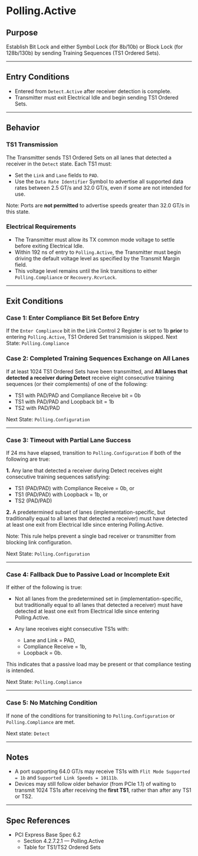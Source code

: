 # Polling.Active

## Purpose
Establish Bit Lock and either Symbol Lock (for 8b/10b) or Block Lock (for 128b/130b) by sending Training Sequences (TS1 Ordered Sets).

---

## Entry Conditions
- Entered from `Detect.Active` after receiver detection is complete.
- Transmitter must exit Electrical Idle and begin sending TS1 Ordered Sets.

---

## Behavior

### TS1 Transmission
The Transmitter sends TS1 Ordered Sets on all lanes that detected a receiver in the `Detect` state. Each TS1 must:
- Set the `Link` and `Lane` fields to `PAD`.
- Use the `Data Rate Identifier` Symbol to advertise all supported data rates between 2.5 GT/s and 32.0 GT/s, even if some are not intended for use.

Note: Ports are **not permitted** to advertise speeds greater than 32.0 GT/s in this state.

### Electrical Requirements
- The Transmitter must allow its TX common mode voltage to settle before exiting Electrical Idle.
- Within 192 ns of entry to `Polling.Active`, the Transmitter must begin driving the default voltage level as specified by the Transmit Margin field.
- This voltage level remains until the link transitions to either `Polling.Compliance` or `Recovery.RcvrLock`.

---

## Exit Conditions

### Case 1: Enter Compliance Bit Set Before Entry
If the `Enter Compliance` bit in the Link Control 2 Register is set to 1b **prior** to entering `Polling.Active`, TS1 Ordered Set transmision is skipped.
Next State: `Polling.Compliance`

### Case 2: Completed Training Sequences Exchange on All Lanes
If at least 1024 TS1 Ordered Sets have been transmitted, and **All lanes that detected a receiver during Detect** receive eight consecutive training sequences (or their complements) of one of the following:
  - TS1 with PAD/PAD and Compliance Receive bit = 0b
  - TS1 with PAD/PAD and Loopback bit = 1b
  - TS2 with PAD/PAD

Next State: `Polling.Configuration`

---

### Case 3: Timeout with Partial Lane Success
If 24 ms have elapsed, transition to `Polling.Configuration` if both of the following are true:

**1.** Any lane that detected a receiver during Detect receives eight consecutive training sequences satisfying:
  - TS1 (PAD/PAD) with Compliance Receive = 0b, or
  - TS1 (PAD/PAD) with Loopback = 1b, or
  - TS2 (PAD/PAD)

**2.** A predetermined subset of lanes (implementation-specific, but traditionally equal to all lanes that detected a receiver) must have detected at least one exit from Electrical Idle since entering Polling.Active.

Note: This rule helps prevent a single bad receiver or transmitter from blocking link configuration.

Next State: `Polling.Configuration`

---

### Case 4: Fallback Due to Passive Load or Incomplete Exit
If either of the following is true:
- Not all lanes from the predetermined set in (implementation-specific, but traditionally equal to all lanes that detected a receiver) must have detected at least one exit from Electrical Idle since entering Polling.Active.
  
- Any lane receives eight consecutive TS1s with:
  - Lane and Link = PAD,
  - Compliance Receive = 1b,
  - Loopback = 0b.

This indicates that a passive load may be present or that compliance testing is intended.

Next State: `Polling.Compliance`

---

### Case 5: No Matching Condition
If none of the conditions for transitioning to `Polling.Configuration` or `Polling.Compliance` are met.

Next state: `Detect`

---

## Notes
- A port supporting 64.0 GT/s may receive TS1s with `Flit Mode Supported = 1b` and `Supported Link Speeds = 10111b`.
- Devices may still follow older behavior (from PCIe 1.1) of waiting to transmit 1024 TS1s after receiving the **first TS1**, rather than after any TS1 or TS2.

---

## Spec References
- PCI Express Base Spec 6.2  
  - Section 4.2.7.2.1 — Polling.Active
  - Table for TS1/TS2 Ordered Sets
